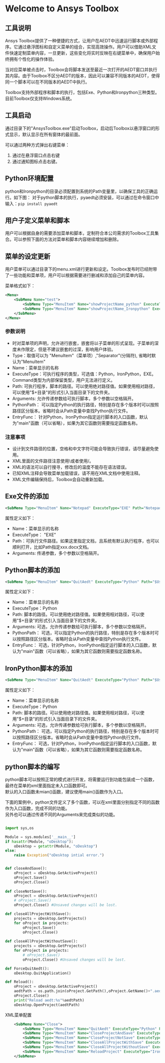 # Welcome to Ansys Toolbox

## 工具说明
Ansys Toolbox提供了一种便捷的方式，让用户在AEDT中迅速运行脚本或外部程序。它通过悬浮图标和自定义菜单的组合，实现高效操作。用户可以借助XML文件快速定制菜单内容，一旦更新，这些变化将实时反映在右键菜单中，确保用户始终拥有个性化的操作体验。


当对应菜单被点击时，Toolbox会将脚本发送至最近一次打开的AEDT窗口并执行其内容。由于Toolbox不区分AEDT的版本，因此可以兼容不同版本的AEDT，使得同一个脚本可以在不同版本的AEDT中执行。

Toolbox支持外部程序和脚本的执行，包括Exe、Python和Ironpython三种类型。目前Toolbox仅支持Windows系统。
## 工具启动
通过目录下的"AnsysToolbox.exe"启动Toolbox，启动后Toolbox以悬浮窗口的形式显示，默认显示在所有窗体的最前面。


可以通过两种方式弹出右键菜单： 
1. 通过在悬浮窗口点击右键  
2. 通过通知图标点击右键。  

## Python环境配置
python和Ironpython的目录必须配置到系统的Path变量里，以确保工具的正确运行。如下图：
对于python脚本的执行，pyaedt必须安装，可以通过在命令窗口中输入：`pip install pyaedt`

## 用户子定义菜单和脚本
用户可以根据自身的需要添加菜单和脚本，定制符合本公司需求的Toolbox工具集合。可以参照下面的方法对菜单和脚本内容继续增加和删除。

## 菜单的设定更新
用户菜单可以通过目录下的menu.xml进行更新和设定。Toolbox发布时已经附带了一些功能和菜单项，用户可以根据需要进行删减和添加自己的菜单内容。

菜单格式如下：
``` xml
<Menu>
	<SubMenu Name="test">
		<SubMenu Type="MenuItem" Name="showProjectName_python" ExecuteType="Python" Path="$UserLib/Template/showProjectName.py" Arguments ="" PythonPath=""></SubMenu>
		<SubMenu Type="MenuItem" Name="showProjectName_Ironpython" ExecuteType="IronPython" Path="$UserLib/Template/showProjectName.py" Arguments ="" EntryFunc="main" PythonPath=""></SubMenu>
	</SubMenu>
</Menu>
```
### 参数说明
- <SubMenu> </SubMenu> 时对菜单项的声明，允许进行嵌套，嵌套将以子菜单的形式呈现。子菜单的深度未作限定，但是不建议嵌套的过深，影响用户体验。
- Type：取值可以为 "MenuItem"（菜单项）,"Separator"(分隔符), 省略时默认为"MenuItem"
- Name：菜单显示的名称
- ExecuteType：可执行程序的类型，可选值：Python，IronPython，EXE。 Command类型为内部保留类型，用户无法进行定义。
- Path: 可执行程序，脚本的路径。可以使用绝对路径值。如果使用相对路径，可以使用"$+目录"的形式引入当面目录下的文件夹。
- Arguments: 允许传递参数给可执行脚本，多个参数以空格隔开。
- PythonPath： 可以指定Python的执行路径，特别是存在多个版本时可以按照路径区分版本。省略时会从Path变量中查找Python执行文件。
- EntryFunc： 针对Python，IronPython指定运行脚本的入口函数，默认为"main"函数（可以省略），如果为其它函数则需要指定函数名称。

### 注意事项
- 设计到文件路径的位置，空格和中文字符可能会导致执行错误，请尽量避免使用。  
- XML里面的文件路径注意使用\\或者使用/。
- XML的语法可以自行搜寻，修改后的温度不能存在语法错误。
- 已知XML注释会导致菜单加载错误，请不用在XML文档中使用注释。
- XML文件编辑保持后，Toolbox会自动重新加载。

## Exe文件的添加

``` xml
<SubMenu Type="MenuItem" Name="Notepad" ExecuteType="EXE" Path="Notepad.exe" Arguments =""/>
```
属性定义如下：  

- Name：菜单显示的名称
- ExecuteType： "EXE"
- Path：可执行文件路径。如果这里指定文档，且系统有默认执行程序，也可以顺利打开，比如Path指定xxx.docx文档。
- Arguments: 传递参数，多个参数以空格隔开。

## Python脚本的添加

``` xml
<SubMenu Type="MenuItem" Name="QuitAedt" ExecuteType="Python" Path="$UserLib/Desktop/Close.py" EntryFunc="ForceQuitAedt" Arguments ="" PythonPath=""></SubMenu>
```
属性定义如下：  

- Name：菜单显示的名称
- ExecuteType：Python
- Path: 脚本的路径。可以使用绝对路径值。如果使用相对路径，可以使用"$+目录"的形式引入当面目录下的文件夹。
- Arguments: 可选，允许传递参数给可执行脚本，多个参数以空格隔开。
- PythonPath： 可选，可以指定Python的执行路径，特别是存在多个版本时可以按照路径区分版本。省略时会从Path变量中查找Python执行文件。
- EntryFunc： 可选，针对Python，IronPython指定运行脚本的入口函数，默认为"main"函数（可以省略），如果为其它函数则需要指定函数名称。

## IronPython脚本的添加

``` xml
<SubMenu Type="MenuItem" Name="QuitAedt" ExecuteType="Python" Path="$UserLib/Desktop/Close.py" EntryFunc="ForceQuitAedt" Arguments ="" PythonPath=""></SubMenu>
```
属性定义如下：  

- Name：菜单显示的名称
- ExecuteType：Python
- Path: 脚本的路径。可以使用绝对路径值。如果使用相对路径，可以使用"$+目录"的形式引入当面目录下的文件夹。
- Arguments: 可选，允许传递参数给可执行脚本，多个参数以空格隔开。
- PythonPath： 可选，可以指定Python的执行路径，特别是存在多个版本时可以按照路径区分版本。省略时会从Path变量中查找Python执行文件。
- EntryFunc： 可选，针对Python，IronPython指定运行脚本的入口函数，默认为"main"函数（可以省略），如果为其它函数则需要指定函数名称。

## python脚本的编写
python脚本可以按照正常的模式进行开发，将需要运行到功能包装成一个函数，最终在菜单的xml里面指定未入口函数即可。  
默认的入口函数未mian()函数，建议使用main()函数作为入口。

下面的案例中，python文件定义了多个函数，可以在xml里面分别指定不同的函数作为入口函数，完成不同的功能。  
另外也可以通过传递不同的Arguments来完成类似的功能。

```python

import sys,os

Module = sys.modules['__main__']
if hasattr(Module, "oDesktop"):
    oDesktop = getattr(Module, "oDesktop")
else:
    raise Exception("oDesktop intial error.")


def closeAndSave():
    oProject = oDesktop.GetActiveProject()
    oProject.Save()
    oProject.Close() 
    
def closeNotSave():
    oProject = oDesktop.GetActiveProject()
    # oProject.Save()
    oProject.Close() #Unsaved changes will be lost.

def closeAllProjectWithSave():
    projects = oDesktop.GetProjects()
    for oProject in projects:
        oProject.Save()
        oProject.Close()
        
def closeAllProjectWithoutSave():
    projects = oDesktop.GetProjects()
    for oProject in projects:
        # oProject.Save()
        oProject.Close() #Unsaved changes will be lost.

def ForceQuitAedt():
    oDesktop.QuitApplication()

def Reload():
    oProject = oDesktop.GetActiveProject()
    aedtPath = os.path.join(oProject.GetPath(),oProject.GetName()+".aedt")
    oProject.Close()
    print("Reload aedt:%s"%aedtPath)
    oDesktop.OpenProject(aedtPath)

```
XML菜单配置

```xml
	<SubMenu Name="Close">
		<SubMenu Type="MenuItem" Name="QuitAedt" ExecuteType="Python" Path="$UserLib/Desktop/Close.py" EntryFunc="ForceQuitAedt"></SubMenu>
		<SubMenu Type="MenuItem" Name="CloseProjectAndSave" ExecuteType="Python" Path="$UserLib/Desktop/Close.py" EntryFunc="closeAndSave"></SubMenu>
		<SubMenu Type="MenuItem" Name="CloseProjectNotSave" ExecuteType="Python" Path="$UserLib/Desktop/Close.py" EntryFunc="closeNotSave"></SubMenu>
		<SubMenu Type="MenuItem" Name="CloseAllProjectWithSave" ExecuteType="Python" Path="$UserLib/Desktop/Close.py" EntryFunc="closeAllProjectWithSave"></SubMenu>
		<SubMenu Type="MenuItem" Name="CloseAllProjectWithoutSave" ExecuteType="Python" Path="$UserLib/Desktop/Close.py" EntryFunc="closeAllProjectWithoutSave"></SubMenu>
		<SubMenu Type="MenuItem" Name="ReloadProject" ExecuteType="IronPython" Path="$UserLib/Desktop/Close.py" EntryFunc="Reload"></SubMenu>
	</SubMenu>
```
